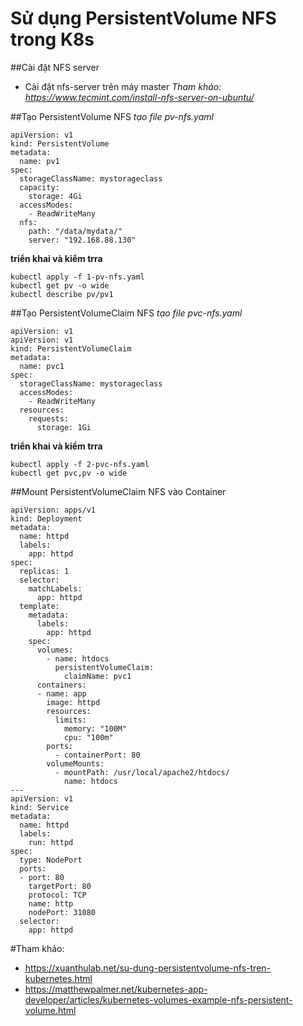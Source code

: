 # Sử dụng PersistentVolume NFS trong K8s
##Cài đặt NFS server
- Cài đặt nfs-server trên máy master
*Tham khảo: https://www.tecmint.com/install-nfs-server-on-ubuntu/*

##Tạo PersistentVolume NFS
*tạo file pv-nfs.yaml*
```
apiVersion: v1
kind: PersistentVolume
metadata:
  name: pv1
spec:
  storageClassName: mystorageclass
  capacity:
    storage: 4Gi
  accessModes:
    - ReadWriteMany
  nfs:
    path: "/data/mydata/"
    server: "192.168.88.130"
```

**triển khai và kiểm trra**
```
kubectl apply -f 1-pv-nfs.yaml
kubectl get pv -o wide
kubectl describe pv/pv1
```

##Tạo PersistentVolumeClaim NFS
*tạo file pvc-nfs.yaml*
```
apiVersion: v1
apiVersion: v1
kind: PersistentVolumeClaim
metadata:
  name: pvc1
spec:
  storageClassName: mystorageclass
  accessModes:
    - ReadWriteMany
  resources:
    requests:
      storage: 1Gi
```
**triển khai và kiểm trra**
```
kubectl apply -f 2-pvc-nfs.yaml
kubectl get pvc,pv -o wide
```

##Mount PersistentVolumeClaim NFS vào Container
```
apiVersion: apps/v1
kind: Deployment
metadata:
  name: httpd
  labels:
    app: httpd
spec:
  replicas: 1
  selector:
    matchLabels:
      app: httpd
  template:
    metadata:
      labels:
        app: httpd
    spec:
      volumes:
        - name: htdocs
          persistentVolumeClaim:
            claimName: pvc1
      containers:
      - name: app
        image: httpd
        resources:
          limits:
            memory: "100M"
            cpu: "100m"
        ports:
          - containerPort: 80
        volumeMounts:
          - mountPath: /usr/local/apache2/htdocs/
            name: htdocs
---
apiVersion: v1
kind: Service
metadata:
  name: httpd
  labels:
    run: httpd
spec:
  type: NodePort
  ports:
  - port: 80
    targetPort: 80
    protocol: TCP
    name: http
    nodePort: 31080
  selector:
    app: httpd
```

#Tham khảo:
- https://xuanthulab.net/su-dung-persistentvolume-nfs-tren-kubernetes.html
- https://matthewpalmer.net/kubernetes-app-developer/articles/kubernetes-volumes-example-nfs-persistent-volume.html
